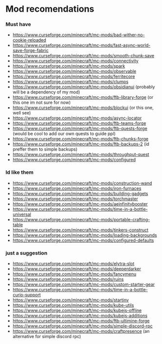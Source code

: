 # Mod recomendations

### Must have
- https://www.curseforge.com/minecraft/mc-mods/bad-wither-no-cookie-reloaded
- https://www.curseforge.com/minecraft/mc-mods/fast-async-world-save-forge-fabric
- https://www.curseforge.com/minecraft/mc-mods/smooth-chunk-save
- https://www.curseforge.com/minecraft/mc-mods/connectivity
- https://www.curseforge.com/minecraft/mc-mods/spark
- https://www.curseforge.com/minecraft/mc-mods/observable
- https://www.curseforge.com/minecraft/mc-mods/ferritecore
- https://www.curseforge.com/minecraft/mc-mods/clumps
- https://www.curseforge.com/minecraft/mc-mods/obsidianui (probably will be a dependency of my mod)
- https://www.curseforge.com/minecraft/mc-mods/ftb-library-forge (or this one im not sure for now)
- https://www.curseforge.com/minecraft/mc-mods/blockui (or this one, well see)
- https://www.curseforge.com/minecraft/mc-mods/async-locator
- https://www.curseforge.com/minecraft/mc-mods/ftb-teams-forge 
- https://www.curseforge.com/minecraft/mc-mods/ftb-quests-forge (would be cool to add our own quests to guide ppl)
- https://www.curseforge.com/minecraft/mc-mods/ftb-chunks-forge
- https://www.curseforge.com/minecraft/mc-mods/ftb-backups-2 (id preffer them to simple backups)
- https://www.curseforge.com/minecraft/mc-mods/throughput-quest
- https://www.curseforge.com/minecraft/mc-mods/configured

### Id like them
- https://www.curseforge.com/minecraft/mc-mods/construction-wand
- https://www.curseforge.com/minecraft/mc-mods/iron-furnaces
- https://www.curseforge.com/minecraft/mc-mods/building-gadgets
- https://www.curseforge.com/minecraft/mc-mods/torchmaster
- https://www.curseforge.com/minecraft/mc-mods/aeinfinitybooster
- https://www.curseforge.com/minecraft/mc-mods/time-in-a-bottle-universal
- https://www.curseforge.com/minecraft/mc-mods/portable-crafting-table
- https://www.curseforge.com/minecraft/mc-mods/tinkers-construct
- https://www.curseforge.com/minecraft/mc-mods/loading-backgrounds
- https://www.curseforge.com/minecraft/mc-mods/configured-defaults

### just a suggestion 
- https://www.curseforge.com/minecraft/mc-mods/elytra-slot
- https://www.curseforge.com/minecraft/mc-mods/deeperdarker
- https://www.curseforge.com/minecraft/mc-mods/fancymenu
- https://www.curseforge.com/minecraft/mc-mods/ruins
- https://www.curseforge.com/minecraft/mc-mods/custom-starter-gear
- https://www.curseforge.com/minecraft/mc-mods/time-in-a-bottle-curio-support
- https://www.curseforge.com/minecraft/mc-mods/startinv
- https://www.curseforge.com/minecraft/mc-mods/kube-utils
- https://www.curseforge.com/minecraft/mc-mods/kubejs-offline
- https://www.curseforge.com/minecraft/mc-mods/kubejs-additions
- https://www.curseforge.com/minecraft/mc-mods/ftb-ultimine-forge
- https://www.curseforge.com/minecraft/mc-mods/simple-discord-rpc
- https://www.curseforge.com/minecraft/mc-mods/craftpresence (an alternative for simple discord rpc)
